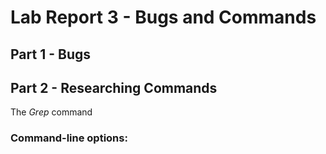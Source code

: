 # Lab Report 3 - Bugs and Commands

## Part 1 - Bugs


## Part 2 - Researching Commands


The *Grep* command 

### Command-line options: 


